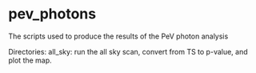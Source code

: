 # pev_photons
The scripts used to produce the results of the PeV photon analysis

Directories:
all_sky:  run the all sky scan, convert from TS to p-value, and plot the map.
